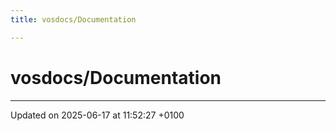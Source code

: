 ```yaml
---
title: vosdocs/Documentation

---
```


# vosdocs/Documentation








-------------------------------

Updated on 2025-06-17 at 11:52:27 +0100
